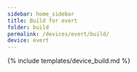 ```yaml
---
sidebar: home_sidebar
title: Build for evert
folder: build
permalink: /devices/evert/build/
device: evert
---
```

{% include templates/device_build.md %}

